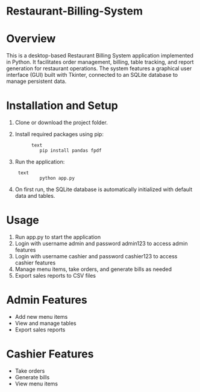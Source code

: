 # Restaurant-Billing-System
# Overview
This is a desktop-based Restaurant Billing System application implemented in Python. It facilitates order management, billing, table tracking, and report generation for restaurant operations. The system features a graphical user interface (GUI) built with Tkinter, connected to an SQLite database to manage persistent data.
# Installation and Setup
1. Clone or download the project folder.

2. Install required packages using pip:

             text
                pip install pandas fpdf
3. Run the application:

        text
                python app.py
4. On first run, the SQLite database is automatically initialized with default data and tables.

# Usage
1. Run app.py to start the application
2. Login with username admin and password admin123 to access admin features
3. Login with username cashier and password cashier123 to access cashier features
4. Manage menu items, take orders, and generate bills as needed
5. Export sales reports to CSV files
# Admin Features
- Add new menu items
- View and manage tables
- Export sales reports
# Cashier Features
- Take orders
- Generate bills
- View menu items
